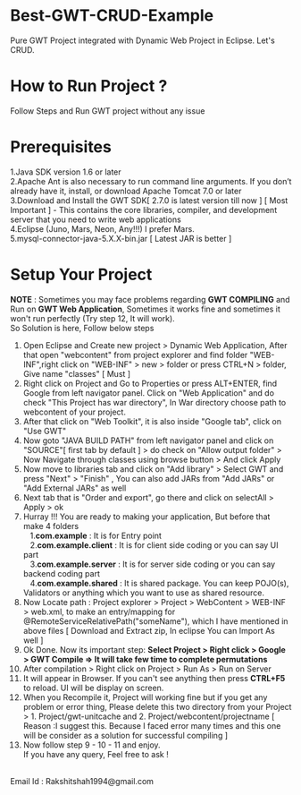 # Best-GWT-CRUD-Example
Pure GWT Project integrated with Dynamic Web Project in Eclipse. Let's CRUD.

# How to Run Project ?
<p>Follow Steps and Run GWT project without any issue </p>

# Prerequisites
1.Java SDK version 1.6 or later <br>
2.Apache Ant is also necessary to run command line arguments. If you don’t already have it, install, or download Apache Tomcat 7.0 or later <br>
3.Download and Install the GWT SDK[ 2.7.0 is latest version till now ] [ Most Important ] - This contains the core libraries, compiler, and development server that you need to write web applications <br>
4.Eclipse (Juno, Mars, Neon, Any!!!) I prefer Mars.<br>
5.mysql-connector-java-5.X.X-bin.jar  [ Latest JAR is better ]

# Setup Your Project 
<b>NOTE</b> : Sometimes you may face problems regarding <b>GWT COMPILING</b> and Run on <b>GWT Web Application</b>, Sometimes it works fine and sometimes it won't run perfectly (Try step 12, It will work).<br> So Solution is here, Follow below steps <br>
1. Open Eclipse and Create new project > Dynamic Web Application, After that open "webcontent" from project explorer and find folder "WEB-INF",right click on "WEB-INF" > new > folder or press CTRL+N > folder, Give name "classes" [ Must ] <br>
2. Right click on Project and Go to Properties or press ALT+ENTER, find Google from left navigator panel. Click on "Web Application" and do check "This Project has war directory", In War directory choose path to webcontent of your project. <br>
3. After that click on "Web Toolkit", it is also inside "Google tab", click on "Use GWT" <br>
4. Now goto "JAVA BUILD PATH" from left navigator panel and click on "SOURCE"[ first tab by default ] > do check on "Allow output folder" > Now Navigate through classes using browse button > And click Apply<br>
5. Now move to libraries tab and click on "Add library" > Select GWT and press "Next" > "Finish" , You can also add JARs from "Add JARs" or "Add External JARs" as well  <br>
6. Next tab that is "Order and export", go there and click on selectAll > Apply > ok <br>
7. Hurray !!! You are ready to making your application, But before that make 4 folders <br>&nbsp;&nbsp; 1.<b>com.example</b> : It is for Entry point <br>&nbsp;&nbsp; 2.<b>com.example.client</b> : It is for client side coding or you can say UI part <br>&nbsp;&nbsp; 3.<b>com.example.server</b> : It is for server side coding or you can say backend coding part <br>&nbsp;&nbsp; 4.<b>com.example.shared</b> : It is shared package. You can keep POJO(s), Validators or anything which you want to use as shared resource.<br>
8. Now Locate path : Project explorer > Project > WebContent > WEB-INF > web.xml, to make an entry/mapping for @RemoteServiceRelativePath("someName"), which I have mentioned in above files [ Download and Extract zip, In eclipse You can Import As well ] <br>
9. Ok Done. Now its important step: <b>Select Project > Right click > Google > GWT Compile => It will take few time to complete permutations </b> <br>
10. After compilation > Right click on Project > Run As > Run on Server <br>
11. It will appear in Browser. If you can't see anything then press <b>CTRL+F5</b> to reload. UI will be display on screen.<br>
12. When you Recompile it, Project will working fine but if you get any problem or error thing, Please delete this two directory from your Project > 1. Project/gwt-unitcache and 2. Project/webcontent/projectname [ Reason :I suggest this. Because I faced error many times and this one will be consider as a solution for successful compiling ]<br>
13. Now follow step 9 - 10 - 11 and enjoy. <br>
If you have any query, Feel free to ask ! 
<br>
Email Id : Rakshitshah1994@gmail.com
